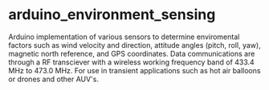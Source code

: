 # arduino_environment_sensing
Arduino implementation of various sensors to determine enviromental factors such as wind velocity and direction, attitude angles (pitch, roll, yaw), magnetic north reference, and GPS coordinates. Data communications are through a RF transciever with a wireless working frequency band of 433.4 MHz to 473.0 MHz. For use in transient applications such as hot air balloons or drones and other AUV's.
